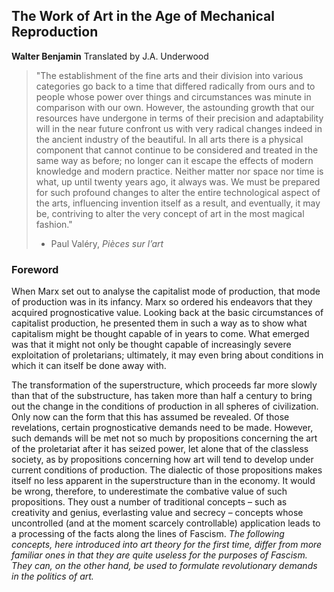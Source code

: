 ## The Work of Art in the Age of Mechanical Reproduction

**Walter Benjamin**
Translated by J.A. Underwood

> "The establishment of the fine arts and their division into various categories go back to a time that differed radically from ours and to people whose power over things and circumstances was minute in comparison with our own. However, the astounding growth that our resources have undergone in terms of their precision and adaptability will in the near future confront us with very radical changes indeed in the ancient industry of the beautiful. In all arts there is a physical component that cannot continue to be considered and treated in the same way as before; no longer can it escape the effects of modern knowledge and modern practice. Neither matter nor space nor time is what, up until twenty years ago, it always was. We must be prepared for such profound changes to alter the entire technological aspect of the arts, influencing invention itself as a result, and eventually, it may be, contriving to alter the very concept of art in the most magical fashion."
>
> - Paul Valéry, *Pièces sur l’art*

### Foreword

When Marx set out to analyse the capitalist mode of production, that mode of production was in its infancy. Marx so ordered his endeavors that they acquired prognosticative value. Looking back at the basic circumstances of capitalist production, he presented them in such a way as to show what capitalism might be thought capable of in years to come. What emerged was that it might not only be thought capable of increasingly severe exploitation of proletarians; ultimately, it may even bring about conditions in which it can itself be done away with.

The transformation of the superstructure, which proceeds far more slowly than that of the substructure, has taken more than half a century to bring out the change in the conditions of production in all spheres of civilization. Only now can the form that this has assumed be revealed. Of those revelations, certain prognosticative demands need to be made. However, such demands will be met not so much by propositions concerning the art of the proletariat after it has seized power, let alone that of the classless society, as by propositions concerning how art will tend to develop under current conditions of production. The dialectic of those propositions makes itself no less apparent in the superstructure than in the economy. It would be wrong, therefore, to underestimate the combative value of such propositions. They oust a number of traditional concepts – such as creativity and genius, everlasting value and secrecy – concepts whose uncontrolled (and at the moment scarcely controllable) application leads to a processing of the facts along the lines of Fascism. *The following concepts, here introduced into art theory for the first time, differ from more familiar ones in that they are quite useless for the purposes of Fascism. They can, on the other hand, be used to formulate revolutionary demands in the politics of art.*
